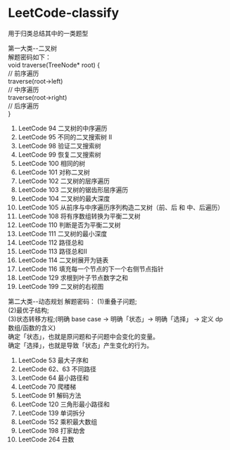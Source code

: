 # LeetCode-classify
用于归类总结其中的一类题型

第一大类--二叉树  
解题密码如下：  
void traverse(TreeNode* root) {  
    // 前序遍历  
    traverse(root->left)  
    // 中序遍历  
    traverse(root->right)  
    // 后序遍历  
}  

1.  LeetCode 94  二叉树的中序遍历
2.  LeetCode 95  不同的二叉搜索树 II
3.  LeetCode 98  验证二叉搜索树
4.  LeetCode 99  恢复二叉搜索树
5.  LeetCode 100 相同的树
6.  LeetCode 101 对称二叉树
7.  LeetCode 102 二叉树的层序遍历
8.  LeetCode 103 二叉树的锯齿形层序遍历
9.  LeetCode 104 二叉树的最大深度
10. LeetCode 105 从前序与中序遍历序列构造二叉树（前、后 和 中、后遍历）
11. LeetCode 108 将有序数组转换为平衡二叉树
12. LeetCode 110 判断是否为平衡二叉树
13. LeetCode 111 二叉树的最小深度
14. LeetCode 112 路径总和
15. LeetCode 113 路径总和II
16. LeetCode 114 二叉树展开为链表
17. LeetCode 116 填充每一个节点的下一个右侧节点指针
18. LeetCode 129 求根到叶子节点数字之和
19. LeetCode 199 二叉树的右视图


第二大类--动态规划
解题密码：
(1)重叠子问题;  
(2)最优子结构;  
(3)状态转移方程;(明确 base case -> 明确「状态」-> 明确「选择」 -> 定义 dp 数组/函数的含义)  
确定「状态」，也就是原问题和子问题中会变化的变量。  
确定「选择」，也就是导致「状态」产生变化的行为。  

1.  LeetCode 53 最大子序和
2.  LeetCode 62、63 不同路径
3.  LeetCode 64 最小路径和
4.  LeetCode 70 爬楼梯
5.  LeetCode 91 解码方法
6.  LeetCode 120 三角形最小路径和
7.  LeetCode 139 单词拆分
8.  LeetCode 152 乘积最大数组
9.  LeetCode 198 打家劫舍
10. LeetCode 264 丑数
